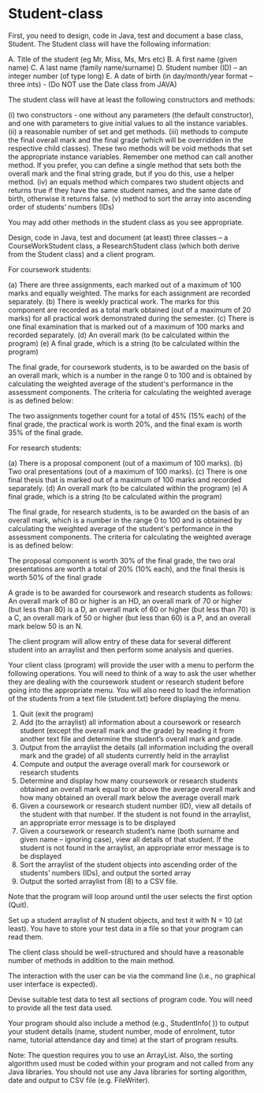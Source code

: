 # Student-class
First, you need to design, code in Java, test and document a base class, Student. The Student class will
have the following information:

A. Title of the student (eg Mr, Miss, Ms, Mrs etc)
B. A first name (given name)
C. A last name (family name/surname)
D. Student number (ID) – an integer number (of type long)
E. A date of birth (in day/month/year format – three ints) - (Do NOT use the Date class from
JAVA)

The student class will have at least the following constructors and methods:

(i) two constructors - one without any parameters (the default constructor), and one with
parameters to give initial values to all the instance variables.
(ii) a reasonable number of set and get methods.
(iii) methods to compute the final overall mark and the final grade (which will be overridden in
the respective child classes). These two methods will be void methods that set the
appropriate instance variables. Remember one method can call another method. If you prefer,
you can define a single method that sets both the overall mark and the final string grade, but
if you do this, use a helper method.
(iv) an equals method which compares two student objects and returns true if they have the same
student names, and the same date of birth, otherwise it returns false.
(v) method to sort the array into ascending order of students’ numbers (IDs)

You may add other methods in the student class as you see appropriate.

Design, code in Java, test and document (at least) three classes – a CourseWorkStudent class, a
ResearchStudent class (which both derive from the Student class) and a client program.

For coursework students:

(a) There are three assignments, each marked out of a maximum of 100 marks and equally weighted.
The marks for each assignment are recorded separately.
(b) There is weekly practical work. The marks for this component are recorded as a total mark
obtained (out of a maximum of 20 marks) for all practical work demonstrated during the semester.
(c) There is one final examination that is marked out of a maximum of 100 marks and recorded
separately.
(d) An overall mark (to be calculated within the program)
(e) A final grade, which is a string (to be calculated within the program)

The final grade, for coursework students, is to be awarded on the basis of an overall mark, which is a
number in the range 0 to 100 and is obtained by calculating the weighted average of the student's
performance in the assessment components. The criteria for calculating the weighted average is as
defined below:

The two assignments together count for a total of 45% (15% each) of the final grade, the
practical work is worth 20%, and the final exam is worth 35% of the final grade.

For research students:

(a) There is a proposal component (out of a maximum of 100 marks).
(b) Two oral presentations (out of a maximum of 100 marks).
(c) There is one final thesis that is marked out of a maximum of 100 marks and recorded separately.
(d) An overall mark (to be calculated within the program)
(e) A final grade, which is a string (to be calculated within the program)

The final grade, for research students, is to be awarded on the basis of an overall mark, which is a
number in the range 0 to 100 and is obtained by calculating the weighted average of the student's
performance in the assessment components. The criteria for calculating the weighted average is as
defined below:

The proposal component is worth 30% of the final grade, the two oral presentations are worth
a total of 20% (10% each), and the final thesis is worth 50% of the final grade

A grade is to be awarded for coursework and research students as follows: An overall mark of 80 or
higher is an HD, an overall mark of 70 or higher (but less than 80) is a D, an overall mark of 60 or
higher (but less than 70) is a C, an overall mark of 50 or higher (but less than 60) is a P, and an overall
mark below 50 is an N.

The client program will allow entry of these data for several different student into an arraylist and
then perform some analysis and queries.

Your client class (program) will provide the user with a menu to perform the following operations.
You will need to think of a way to ask the user whether they are dealing with the coursework student
or research student before going into the appropriate menu. You will also need to load the information
of the students from a text file (student.txt) before displaying the menu.

1. Quit (exit the program)
2. Add (to the arraylist) all information about a coursework or research student (except the
overall mark and the grade) by reading it from another text file and determine the student’s
overall mark and grade.
3. Output from the arraylist the details (all information including the overall mark and the grade)
of all students currently held in the arraylist
4. Compute and output the average overall mark for coursework or research students
5. Determine and display how many coursework or research students obtained an overall mark
equal to or above the average overall mark and how many obtained an overall mark below the
average overall mark
6. Given a coursework or research student number (ID), view all details of the student with that
number. If the student is not found in the arraylist, an appropriate error message is to be
displayed
7. Given a coursework or research student’s name (both surname and given name – ignoring
case), view all details of that student. If the student is not found in the arraylist, an appropriate
error message is to be displayed
8. Sort the arraylist of the student objects into ascending order of the students’ numbers (IDs),
and output the sorted array
9. Output the sorted arraylist from (8) to a CSV file.

Note that the program will loop around until the user selects the first option (Quit).

Set up a student arraylist of N student objects, and test it with N = 10 (at least). You have to
store your test data in a file so that your program can read them.

The client class should be well-structured and should have a reasonable number of methods in addition
to the main method.

The interaction with the user can be via the command line (i.e., no graphical user interface is
expected).

Devise suitable test data to test all sections of program code. You will need to provide all the test data
used.

Your program should also include a method (e.g., StudentInfo( )) to output your student details
(name, student number, mode of enrolment, tutor name, tutorial attendance day and time) at the start
of program results.

Note: The question requires you to use an ArrayList. Also, the sorting algorithm used must be
coded within your program and not called from any Java libraries. You should not use any
Java libraries for sorting algorithm, date and output to CSV file (e.g. FileWriter).
